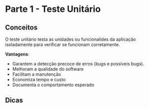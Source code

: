 # Parte 1 - Teste Unitário

## Conceitos

O teste unitário testa as unidades ou funcionalides da aplicação isoladamente para verificar se funcionam corretamente. 

**Vantagens**:

- Garantem a detecção precoce de erros (bugs e possíveis bugs).
- Melhoram a qualidade do software
- Facilitam a manutenção
- Economiza tempo e custo
- Documenta o comportamento esperado

## Dicas

